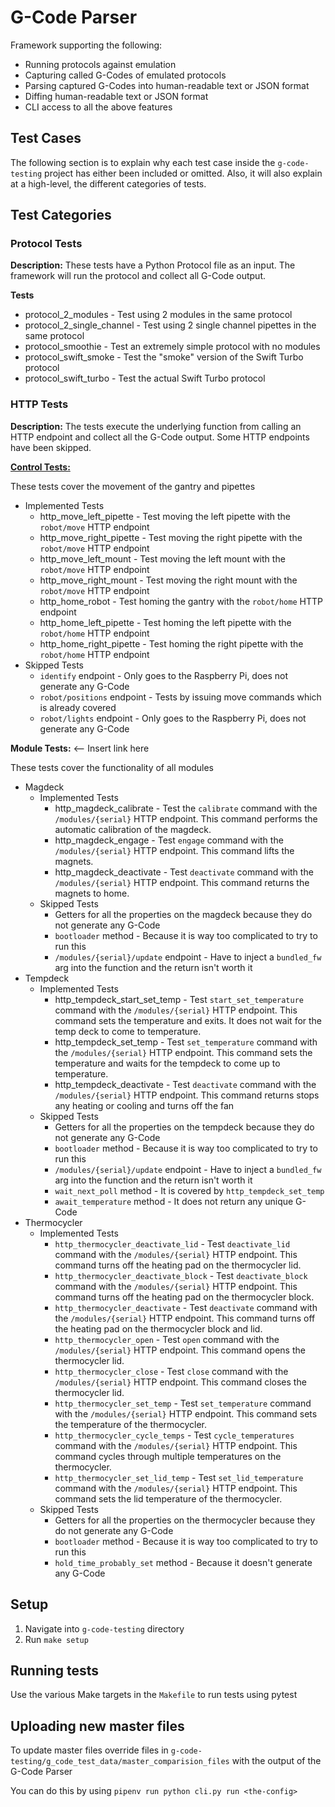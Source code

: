 # G-Code Parser

Framework supporting the following:

- Running protocols against emulation
- Capturing called G-Codes of emulated protocols
- Parsing captured G-Codes into human-readable text or JSON format
- Diffing human-readable text or JSON format
- CLI access to all the above features

## Test Cases

The following section is to explain why each test case inside the `g-code-testing` project has either been included or
omitted. Also, it will also explain at a high-level, the different categories of tests.

## Test Categories

### Protocol Tests

**Description:** These tests have a Python Protocol file as an input. The framework will run the protocol and
collect all G-Code output.

**Tests**

- protocol_2_modules - Test using 2 modules in the same protocol
- protocol_2_single_channel - Test using 2 single channel pipettes in the same protocol
- protocol_smoothie - Test an extremely simple protocol with no modules
- protocol_swift_smoke - Test the "smoke" version of the Swift Turbo protocol
- protocol_swift_turbo - Test the actual Swift Turbo protocol

### HTTP Tests

**Description:** The tests execute the underlying function from calling an HTTP endpoint and collect all the G-Code
output. Some HTTP endpoints have been skipped.

**[Control Tests:](https://github.com/Opentrons/opentrons/blob/edge/robot-server/robot_server/service/legacy/routers/control.py)**

These tests cover the movement of the gantry and pipettes

- Implemented Tests
  - http_move_left_pipette - Test moving the left pipette with the `robot/move` HTTP endpoint
  - http_move_right_pipette - Test moving the right pipette with the `robot/move` HTTP endpoint
  - http_move_left_mount - Test moving the left mount with the `robot/move` HTTP endpoint
  - http_move_right_mount - Test moving the right mount with the `robot/move` HTTP endpoint
  - http_home_robot - Test homing the gantry with the `robot/home` HTTP endpoint
  - http_home_left_pipette - Test homing the left pipette with the `robot/home` HTTP endpoint
  - http_home_right_pipette - Test homing the right pipette with the `robot/home` HTTP endpoint
- Skipped Tests
  - `identify` endpoint - Only goes to the Raspberry Pi, does not generate any G-Code
  - `robot/positions` endpoint - Tests by issuing move commands which is already covered
  - `robot/lights` endpoint - Only goes to the Raspberry Pi, does not generate any G-Code

**Module Tests:** <-- Insert link here

These tests cover the functionality of all modules

- Magdeck
  - Implemented Tests
    - http_magdeck_calibrate - Test the `calibrate` command with the `/modules/{serial}` HTTP endpoint. This command
      performs the automatic calibration of the magdeck.
    - http_magdeck_engage - Test `engage` command with the `/modules/{serial}` HTTP endpoint. This command lifts the
      magnets.
    - http_magdeck_deactivate - Test `deactivate` command with the `/modules/{serial}` HTTP endpoint. This command
      returns the magnets to home.
  - Skipped Tests
    - Getters for all the properties on the magdeck because they do not generate any G-Code
    - `bootloader` method - Because it is way too complicated to try to run this
    - `/modules/{serial}/update` endpoint - Have to inject a `bundled_fw` arg into the function and the return isn't
      worth it
- Tempdeck
  - Implemented Tests
    - http_tempdeck_start_set_temp - Test `start_set_temperature` command with the `/modules/{serial}` HTTP endpoint.
      This command sets the temperature and exits. It does not wait for the temp deck to come to temperature.
    - http_tempdeck_set_temp - Test `set_temperature` command with the `/modules/{serial}` HTTP endpoint. This command
      sets the temperature and waits for the tempdeck to come up to temperature.
    - http_tempdeck_deactivate - Test `deactivate` command with the `/modules/{serial}` HTTP endpoint. This command
      returns stops any heating or cooling and turns off the fan
  - Skipped Tests
    - Getters for all the properties on the tempdeck because they do not generate any G-Code
    - `bootloader` method - Because it is way too complicated to try to run this
    - `/modules/{serial}/update` endpoint - Have to inject a `bundled_fw` arg into the function and the return isn't
      worth it
    - `wait_next_poll` method - It is covered by `http_tempdeck_set_temp`
    - `await_temperature` method - It does not return any unique G-Code
- Thermocycler
  - Implemented Tests
    - `http_thermocycler_deactivate_lid` - Test `deactivate_lid` command with the `/modules/{serial}` HTTP endpoint.
      This command turns off the heating pad on the thermocycler lid.
    - `http_thermocycler_deactivate_block` - Test `deactivate_block` command with the `/modules/{serial}` HTTP endpoint.
      This command turns off the heating pad on the thermocycler block.
    - `http_thermocycler_deactivate` - Test `deactivate` command with the `/modules/{serial}` HTTP endpoint.
      This command turns off the heating pad on the thermocycler block and lid.
    - `http_thermocycler_open` - Test `open` command with the `/modules/{serial}` HTTP endpoint. This command opens
      the thermocycler lid.
    - `http_thermocycler_close` - Test `close` command with the `/modules/{serial}` HTTP endpoint. This command closes
      the thermocycler lid.
    - `http_thermocycler_set_temp` - Test `set_temperature` command with the `/modules/{serial}` HTTP endpoint.
      This command sets the temperature of the thermocycler.
    - `http_thermocycler_cycle_temps` - Test `cycle_temperatures` command with the `/modules/{serial}` HTTP endpoint.
      This command cycles through multiple temperatures on the thermocycler.
    - `http_thermocycler_set_lid_temp` - Test `set_lid_temperature` command with the `/modules/{serial}` HTTP endpoint.
      This command sets the lid temperature of the thermocycler.
  - Skipped Tests
    - Getters for all the properties on the thermocycler because they do not generate any G-Code
    - `bootloader` method - Because it is way too complicated to try to run this
    - `hold_time_probably_set` method - Because it doesn't generate any G-Code

## Setup

1. Navigate into `g-code-testing` directory
2. Run `make setup`

## Running tests

Use the various Make targets in the `Makefile` to run tests using pytest

## Uploading new master files

To update master files override files in `g-code-testing/g_code_test_data/master_comparision_files` with the output of 
the G-Code Parser

You can do this by using `pipenv run python cli.py run <the-config>`
